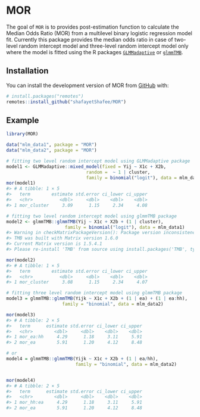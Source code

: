 
<!-- README.md is generated from README.Rmd. Please edit that file -->

# MOR

<!-- badges: start -->
<!-- badges: end -->

The goal of `MOR` is to provides post-estimation function to calculate
the Median Odds Ratio (MOR) from a multilevel binary logistic regression
model fit. Currently this package provides the median odds ratio in case
of two-level random intercept model and three-level random intercept
model only where the model is fitted using the R packages
[`GLMMadaptive`](https://drizopoulos.github.io/GLMMadaptive/index.html)
or [`glmmTMB`](https://glmmtmb.github.io/glmmTMB/).

## Installation

You can install the development version of MOR from
[GitHub](https://github.com/) with:

``` r
# install.packages("remotes")
remotes::install_github("shafayetShafee/MOR")
```

## Example

``` r
library(MOR)

data("mlm_data1", package = "MOR")
data("mlm_data2", package = "MOR")

# fitting two level random intercept model using GLMMadaptive package
model1 <- GLMMadaptive::mixed_model(fixed = Yij ~ X1c + X2b,
                              random =  ~ 1 | cluster,
                              family = binomial("logit"), data = mlm_data1)
mor(model1)
#> # A tibble: 1 × 5
#>   term        estimate std.error ci_lower ci_upper
#>   <chr>          <dbl>     <dbl>    <dbl>    <dbl>
#> 1 mor_cluster     3.09      1.15     2.34     4.08

# fitting two level random intercept model using glmmTMB package
model2 <- glmmTMB::glmmTMB(Yij ~ X1c + X2b + (1 | cluster),
                      family = binomial("logit"), data = mlm_data1)
#> Warning in checkMatrixPackageVersion(): Package version inconsistency detected.
#> TMB was built with Matrix version 1.6.0
#> Current Matrix version is 1.5.4.1
#> Please re-install 'TMB' from source using install.packages('TMB', type = 'source') or ask CRAN for a binary version of 'TMB' matching CRAN's 'Matrix' package

mor(model2)
#> # A tibble: 1 × 5
#>   term        estimate std.error ci_lower ci_upper
#>   <chr>          <dbl>     <dbl>    <dbl>    <dbl>
#> 1 mor_cluster     3.08      1.15     2.34     4.07

# fitting three level random intercept model using glmmTMB package
model3 = glmmTMB::glmmTMB(Yijk ~ X1c + X2b + (1 | ea) + (1 | ea:hh),
                     family = "binomial", data = mlm_data2)

mor(model3)
#> # A tibble: 2 × 5
#>   term      estimate std.error ci_lower ci_upper
#>   <chr>        <dbl>     <dbl>    <dbl>    <dbl>
#> 1 mor_ea:hh     4.29      1.18     3.11     5.91
#> 2 mor_ea        5.91      1.20     4.12     8.48

# or
model4 = glmmTMB::glmmTMB(Yijk ~ X1c + X2b + (1 | ea/hh),
                          family = "binomial", data = mlm_data2)


mor(model4)
#> # A tibble: 2 × 5
#>   term      estimate std.error ci_lower ci_upper
#>   <chr>        <dbl>     <dbl>    <dbl>    <dbl>
#> 1 mor_hh:ea     4.29      1.18     3.11     5.91
#> 2 mor_ea        5.91      1.20     4.12     8.48
```
